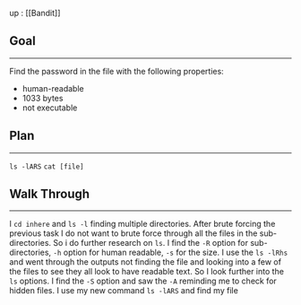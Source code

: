 up : [[Bandit]]
## Goal
---
Find the password in the file with the following properties:
- human-readable
- 1033 bytes
- not executable
## Plan
---
`ls -lARS`
`cat [file]`

## Walk Through
---
I `cd inhere` and `ls -l` finding multiple directories. After brute forcing the previous task I do not want to brute force through all the files in the sub-directories. So i do further research on `ls`.
I find the `-R` option for sub-directories, `-h` option for human readable, `-s` for the size.
I use the `ls -lRhs` and went through the outputs not finding the file and looking into a few of the files to see they all look to have readable text. So I look further into the `ls` options.
I find the `-S` option and saw the `-A` reminding me to check for hidden files.
I use my new command `ls -lARS` and find my file
